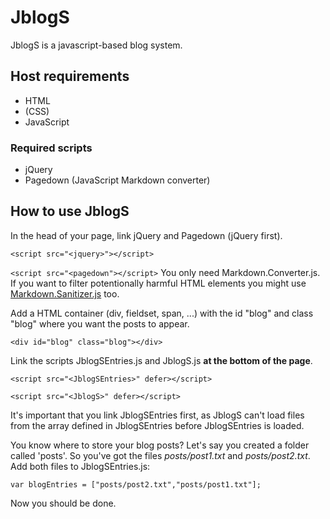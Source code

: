 # JblogS
JblogS is a javascript-based blog system.

## Host requirements

* HTML
* (CSS)
* JavaScript

### Required scripts

* jQuery
* Pagedown (JavaScript Markdown converter)

## How to use JblogS

In the head of your page, link jQuery and Pagedown (jQuery first).

`<script src="<jquery>"></script>`

`<script src="<pagedown"></script>` You only need Markdown.Converter.js. If you want to filter potentionally harmful HTML elements you might use [Markdown.Sanitizer.js](https://code.google.com/p/pagedown/wiki/PageDown#Markdown.Sanitizer.js "Markdown.Sanitizer.js") too.

Add a HTML container (div, fieldset, span, ...) with the id "blog" and class "blog" where you want the posts to appear.

`<div id="blog" class="blog"></div>`

Link the scripts JblogSEntries.js and JblogS.js __at the bottom of the page__.

`<script src="<JblogSEntries>" defer></script>`

`<script src="<JblogS>" defer></script>`

It's important that you link JblogSEntries first, as JblogS can't load files from the array defined in JblogSEntries before JblogSEntries is loaded.

You know where to store your blog posts? Let's say you created a folder called 'posts'. So you've got the files _posts/post1.txt_ and _posts/post2.txt_. Add both files to JblogSEntries.js:

`var blogEntries = ["posts/post2.txt","posts/post1.txt"];`

Now you should be done.

